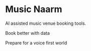 # Music Naarm

AI assisted music venue booking tools.

Book better with data

Prepare for a voice first world
